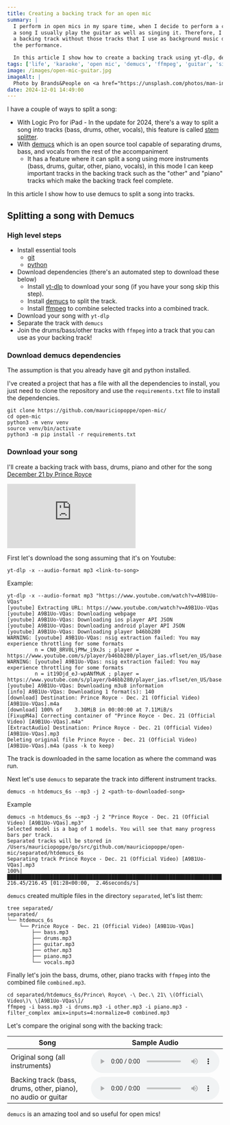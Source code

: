 ```yaml
---
title: Creating a backing track for an open mic
summary: |
  I perform in open mics in my spare time, when I decide to perform a cover of
  a song I usually play the guitar as well as singing it. Therefore, I prepare
  a backing track without those tracks that I use as background music during
  the performance.

  In this article I show how to create a backing track using yt-dlp, demucs and ffmpeg.
tags: ['life', 'karaoke', 'open mic', 'demucs', 'ffmpeg', 'guitar', 'singing', 'music', 'bachata']
image: /images/open-mic-guitar.jpg
imageAlt: |
  Photo by Brands&People on <a href="https://unsplash.com/photos/man-in-black-and-white-checkered-button-up-shirt-playing-white-electric-guitar-FuezoxTPpDk?utm_content=creditCopyText&utm_medium=referral&utm_source=unsplash">Unsplash</a>
date: 2024-12-01 14:49:00
---
```


I have a couple of ways to split a song:

- With Logic Pro for iPad - In the update for 2024, there's a way to split
  a song into tracks (bass, drums, other, vocals), this feature is called
  [stem splitter](https://support.apple.com/guide/logicpro-ipad/extract-vocal-instrumental-stems-stem-lpip1b60ada3/ipados).
- With [demucs](https://github.com/facebookresearch/demucs) which is an open source tool capable of separating
  drums, bass, and vocals from the rest of the accompaniment
  - It has a feature where it can split a song using more instruments (bass, drums, guitar, other, piano, vocals),
    in this mode I can keep important tracks in the backing track such as the "other" and "piano" tracks
    which make the backing track feel complete.

In this article I show how to use demucs to split a song into tracks.

## Splitting a song with Demucs

### High level steps

- Install essential tools
  - [git](https://git-scm.com/downloads)
  - [python](https://www.python.org/downloads/)
- Download dependencies (there's an automated step to download these below)
  - Install [yt-dlp](https://github.com/yt-dlp/yt-dlp) to download your song (if you have your song skip this step).
  - Install [demucs](https://github.com/facebookresearch/demucs/) to split the track.
  - Install [ffmpeg](https://ffmpeg.org/) to combine selected tracks into a combined track.
- Download your song with `yt-dlp`
- Separate the track with `demucs`
- Join the drums/bass/other tracks with `ffmpeg` into a track that you can use as your backing track!

### Download demucs dependencies

The assumption is that you already have git and python installed.

I've created a project that has a file with all the dependencies to install, you just need to clone
the repository and use the `requirements.txt` file to install the dependencies.

```
git clone https://github.com/mauriciopoppe/open-mic/
cd open-mic
python3 -m venv venv
source venv/bin/activate
python3 -m pip install -r requirements.txt
```

### Download your song

I'll create a backing track with bass, drums, piano and other for the song
[December 21 by Prince Royce](https://www.youtube.com/watch?v=A9B1Uo-VQas)

<iframe class="tw-mx-auto tw-aspect-video md:tw-w-full" src="https://www.youtube.com/embed/A9B1Uo-VQas?si=OILLax2aDMwMna8D" title="YouTube video player" frameborder="0" allow="accelerometer; autoplay; clipboard-write; encrypted-media; gyroscope; picture-in-picture; web-share" referrerpolicy="strict-origin-when-cross-origin" allowfullscreen></iframe>

First let's download the song assuming that it's on Youtube:

```
yt-dlp -x --audio-format mp3 <link-to-song>
```

Example:

```
yt-dlp -x --audio-format mp3 "https://www.youtube.com/watch?v=A9B1Uo-VQas"
[youtube] Extracting URL: https://www.youtube.com/watch?v=A9B1Uo-VQas
[youtube] A9B1Uo-VQas: Downloading webpage
[youtube] A9B1Uo-VQas: Downloading ios player API JSON
[youtube] A9B1Uo-VQas: Downloading android player API JSON
[youtube] A9B1Uo-VQas: Downloading player b46bb280
WARNING: [youtube] A9B1Uo-VQas: nsig extraction failed: You may experience throttling for some formats
         n = CN0_8RV0LjPMw_i9xJs ; player = https://www.youtube.com/s/player/b46bb280/player_ias.vflset/en_US/base.js
WARNING: [youtube] A9B1Uo-VQas: nsig extraction failed: You may experience throttling for some formats
         n = it19Djd_eJ-wpANfMuK ; player = https://www.youtube.com/s/player/b46bb280/player_ias.vflset/en_US/base.js
[youtube] A9B1Uo-VQas: Downloading m3u8 information
[info] A9B1Uo-VQas: Downloading 1 format(s): 140
[download] Destination: Prince Royce - Dec. 21 (Official Video) [A9B1Uo-VQas].m4a
[download] 100% of    3.30MiB in 00:00:00 at 7.11MiB/s
[FixupM4a] Correcting container of "Prince Royce - Dec. 21 (Official Video) [A9B1Uo-VQas].m4a"
[ExtractAudio] Destination: Prince Royce - Dec. 21 (Official Video) [A9B1Uo-VQas].mp3
Deleting original file Prince Royce - Dec. 21 (Official Video) [A9B1Uo-VQas].m4a (pass -k to keep)
```

The track is downloaded in the same location as where the command was run.

Next let's use `demucs` to separate the track into different instrument tracks.

```
demucs -n htdemucs_6s --mp3 -j 2 <path-to-downloaded-song>
```

Example

```
demucs -n htdemucs_6s --mp3 -j 2 "Prince Royce - Dec. 21 (Official Video) [A9B1Uo-VQas].mp3"
Selected model is a bag of 1 models. You will see that many progress bars per track.
Separated tracks will be stored in /Users/mauriciopoppe/go/src/github.com/mauriciopoppe/open-mic/separated/htdemucs_6s
Separating track Prince Royce - Dec. 21 (Official Video) [A9B1Uo-VQas].mp3
100%|██████████████████████████████████████████████████████████████████████| 216.45/216.45 [01:28<00:00,  2.46seconds/s]
```

`demucs` created multiple files in the directory `separated`, let's list them:

```
tree separated/
separated/
└── htdemucs_6s
    └── Prince Royce - Dec. 21 (Official Video) [A9B1Uo-VQas]
        ├── bass.mp3
        ├── drums.mp3
        ├── guitar.mp3
        ├── other.mp3
        ├── piano.mp3
        └── vocals.mp3

```

Finally let's join the bass, drums, other, piano tracks with `ffmpeg` into the combined file `combined.mp3`.

```
cd separated/htdemucs_6s/Prince\ Royce\ -\ Dec.\ 21\ \(Official\ Video\)\ \[A9B1Uo-VQas\]/
ffmpeg -i bass.mp3 -i drums.mp3 -i other.mp3 -i piano.mp3 -filter_complex amix=inputs=4:normalize=0 combined.mp3
```

Let's compare the original song with the backing track:

<table class="tw-table-auto">
  <thead>
    <tr>
      <th>Song</th>
      <th>Sample Audio</th>
    </tr>
  </thead>
  <tbody>
    <tr>
      <td>Original song (all instruments)</td>
      <td><audio controls src="/audio/original-open-mic.mp3"></audio></td>
    </tr>
    <tr>
      <td>Backing track (bass, drums, other, piano), no audio or guitar</td>
      <td><audio controls src="/audio/combined-open-mic.mp3"></audio></td>
    </tr>
  </tbody>
</table>

`demucs` is an amazing tool and so useful for open mics!

<div class="tw-flex tw-flex-row tw-justify-center tw-mb-5">
  <div class="github-card" data-github="mauriciopoppe/open-mic" data-width="400" data-height="" data-theme="default"></div>
</div>
<script src="//cdn.jsdelivr.net/github-cards/latest/widget.js"></script>

